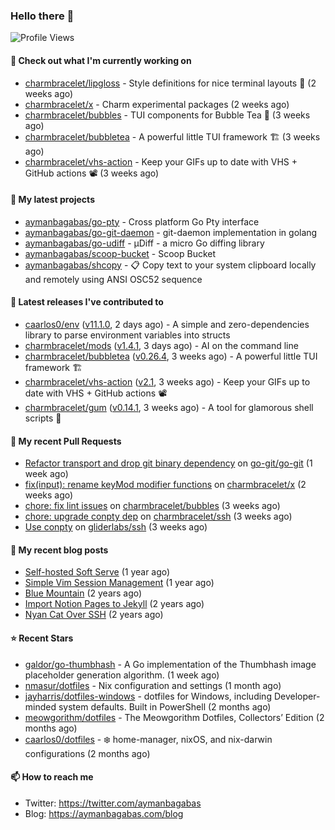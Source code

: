 ### Hello there 👋

![Profile Views](https://komarev.com/ghpvc/?username=aymanbagabas&label=PROFILE+VIEWS)

#### 👷 Check out what I'm currently working on

- [charmbracelet/lipgloss](https://github.com/charmbracelet/lipgloss) - Style definitions for nice terminal layouts 👄 (2 weeks ago)
- [charmbracelet/x](https://github.com/charmbracelet/x) - Charm experimental packages (2 weeks ago)
- [charmbracelet/bubbles](https://github.com/charmbracelet/bubbles) - TUI components for Bubble Tea 🫧 (3 weeks ago)
- [charmbracelet/bubbletea](https://github.com/charmbracelet/bubbletea) - A powerful little TUI framework 🏗 (3 weeks ago)
- [charmbracelet/vhs-action](https://github.com/charmbracelet/vhs-action) - Keep your GIFs up to date with VHS &#43; GitHub actions 📽️ (3 weeks ago)

#### 🌱 My latest projects

- [aymanbagabas/go-pty](https://github.com/aymanbagabas/go-pty) - Cross platform Go Pty interface
- [aymanbagabas/go-git-daemon](https://github.com/aymanbagabas/go-git-daemon) - git-daemon implementation in golang
- [aymanbagabas/go-udiff](https://github.com/aymanbagabas/go-udiff) - µDiff - a micro Go diffing library
- [aymanbagabas/scoop-bucket](https://github.com/aymanbagabas/scoop-bucket) - Scoop Bucket
- [aymanbagabas/shcopy](https://github.com/aymanbagabas/shcopy) - 📋 Copy text to your system clipboard locally and remotely using ANSI OSC52 sequence

#### 🔭 Latest releases I've contributed to

- [caarlos0/env](https://github.com/caarlos0/env) ([v11.1.0](https://github.com/caarlos0/env/releases/tag/v11.1.0), 2 days ago) - A simple and zero-dependencies library to parse environment variables into structs
- [charmbracelet/mods](https://github.com/charmbracelet/mods) ([v1.4.1](https://github.com/charmbracelet/mods/releases/tag/v1.4.1), 3 days ago) - AI on the command line
- [charmbracelet/bubbletea](https://github.com/charmbracelet/bubbletea) ([v0.26.4](https://github.com/charmbracelet/bubbletea/releases/tag/v0.26.4), 3 weeks ago) - A powerful little TUI framework 🏗
- [charmbracelet/vhs-action](https://github.com/charmbracelet/vhs-action) ([v2.1](https://github.com/charmbracelet/vhs-action/releases/tag/v2.1), 3 weeks ago) - Keep your GIFs up to date with VHS &#43; GitHub actions 📽️
- [charmbracelet/gum](https://github.com/charmbracelet/gum) ([v0.14.1](https://github.com/charmbracelet/gum/releases/tag/v0.14.1), 3 weeks ago) - A tool for glamorous shell scripts 🎀

#### 🔨 My recent Pull Requests

- [Refactor transport and drop git binary dependency](https://github.com/go-git/go-git/pull/1111) on [go-git/go-git](https://github.com/go-git/go-git) (1 week ago)
- [fix(input): rename keyMod modifier functions](https://github.com/charmbracelet/x/pull/90) on [charmbracelet/x](https://github.com/charmbracelet/x) (2 weeks ago)
- [chore: fix lint issues](https://github.com/charmbracelet/bubbles/pull/534) on [charmbracelet/bubbles](https://github.com/charmbracelet/bubbles) (3 weeks ago)
- [chore: upgrade conpty dep](https://github.com/charmbracelet/ssh/pull/30) on [charmbracelet/ssh](https://github.com/charmbracelet/ssh) (3 weeks ago)
- [Use conpty](https://github.com/gliderlabs/ssh/pull/232) on [gliderlabs/ssh](https://github.com/gliderlabs/ssh) (3 weeks ago)

#### 📜 My recent blog posts

- [Self-hosted Soft Serve](https://aymanbagabas.com/blog/2023/04/28/self-hosted-soft-serve.html) (1 year ago)
- [Simple Vim Session Management](https://aymanbagabas.com/blog/2023/04/13/simple-vim-session-management.html) (1 year ago)
- [Blue Mountain](https://aymanbagabas.com/blog/2022/06/02/blue-mountain.html) (2 years ago)
- [Import Notion Pages to Jekyll](https://aymanbagabas.com/blog/2022/03/29/import-notion-pages-to-jekyll.html) (2 years ago)
- [Nyan Cat Over SSH](https://aymanbagabas.com/blog/2022/03/25/nyan-cat-over-ssh.html) (2 years ago)

#### ⭐ Recent Stars

- [galdor/go-thumbhash](https://github.com/galdor/go-thumbhash) - A Go implementation of the Thumbhash image placeholder generation algorithm. (1 week ago)
- [nmasur/dotfiles](https://github.com/nmasur/dotfiles) - Nix configuration and settings (1 month ago)
- [jayharris/dotfiles-windows](https://github.com/jayharris/dotfiles-windows) - dotfiles for Windows, including Developer-minded system defaults. Built in PowerShell (2 months ago)
- [meowgorithm/dotfiles](https://github.com/meowgorithm/dotfiles) - The Meowgorithm Dotfiles, Collectors’ Edition (2 months ago)
- [caarlos0/dotfiles](https://github.com/caarlos0/dotfiles) - ❄️ home-manager, nixOS, and nix-darwin configurations (2 months ago)

#### 📫 How to reach me

- Twitter: https://twitter.com/aymanbagabas
- Blog: https://aymanbagabas.com/blog
